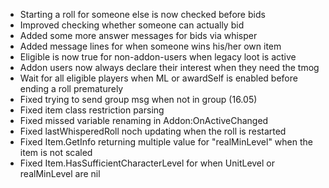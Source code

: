 - Starting a roll for someone else is now checked before bids
- Improved checking whether someone can actually bid
- Added some more answer messages for bids via whisper
- Added message lines for when someone wins his/her own item
- Eligible is now true for non-addon-users when legacy loot is active
- Addon users now always declare their interest when they need the tmog
- Wait for all eligible players when ML or awardSelf is enabled before ending a roll prematurely
- Fixed trying to send group msg when not in group (16.05)
- Fixed item class restriction parsing
- Fixed missed variable renaming in Addon:OnActiveChanged
- Fixed lastWhisperedRoll noch updating when the roll is restarted
- Fixed Item.GetInfo returning multiple value for "realMinLevel" when the item is not scaled
- Fixed Item.HasSufficientCharacterLevel for when UnitLevel or realMinLevel are nil